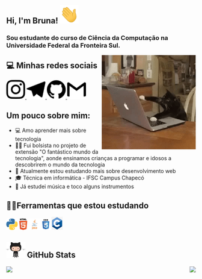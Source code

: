 ## Hi, I'm Bruna! <img src="https://raw.githubusercontent.com/Brunadisner/Brunadisner/master/wave.gif" width="50px">
### Sou estudante do curso de Ciência da Computação na Universidade Federal da Fronteira Sul.



<img align="right" src="https://raw.githubusercontent.com/Brunadisner/Brunadisner/master/c6f13b01a53d7152d7f235838efe5a09.gif" width="250px">

<!--
**Brunadisner/Brunadisner** is a ✨ _special_ ✨ repository because its `README.md` (this file) appears on your GitHub profile.
-->

## 💻 Minhas redes sociais
<a href = "https://instagram.com/bruna_disner">
<img src="https://github.com/Brunadisner/Brunadisner/blob/master/instagram.svg" width="50px" />
</a>
<a href = "https://telegram.me/BrunaDisner">
<img src="https://github.com/Brunadisner/Brunadisner/blob/master/telegram.svg" width="50px" />
</a>
<a href = "https://github.com/Brunadisner">
<img src="https://github.com/Brunadisner/Brunadisner/blob/master/github.svg" width="50px" />
</a>
<a href = "bruna.disner@gmail.com">
<img src="https://github.com/Brunadisner/Brunadisner/blob/master/gmail.svg" width="50px" />
</a>



## Um pouco sobre mim:

- 💻 Amo aprender mais sobre tecnologia
- 👩‍🏫 Fui bolsista no projeto de extensão "O fantástico mundo da tecnologia", aonde ensinamos crianças a programar e idosos a descobrirem o mundo da tecnologia
- 🔎 Atualmente estou estudando mais sobre desenvolvimento web
- 🎓 Técnica em informática - IFSC Campus Chapecó
- 🎵 Já estudei música e toco alguns instrumentos


## 👩‍💻Ferramentas que estou estudando
<img src="https://github.com/Brunadisner/Brunadisner/blob/master/python.png" width="30px"><img src="https://raw.githubusercontent.com/Brunadisner/Brunadisner/master/html.png" width="30px"><img src="https://raw.githubusercontent.com/Brunadisner/Brunadisner/master/java.png" width="30px"><img src="https://raw.githubusercontent.com/Brunadisner/Brunadisner/master/css.png" width="30px"><img src="https://raw.githubusercontent.com/Brunadisner/Brunadisner/master/c.png" width="30px">


## <img src="https://raw.githubusercontent.com/Brunadisner/Brunadisner/master/github.gif" width="50px"> GitHub Stats 
<a href = "https://github.com/Brunadisner/Brunadisner/">
<img align ="left" src="https://github-readme-stats.vercel.app/api?username=Brunadisner&show_icons=true&theme=dracula" />
</a>

<a href = "https://github.com/Brunadisner/Brunadisner/">
<img align ="right" src="https://github-readme-stats.vercel.app/api/top-langs/?username=Brunadisner&theme=dracula" src= "https://github.com/Brunadisner/github-readme-stats"  />
</a>





   

